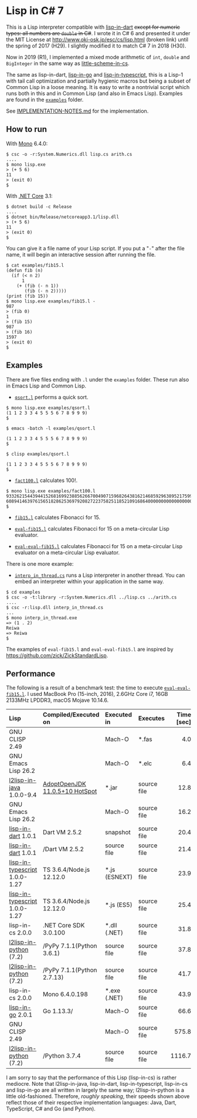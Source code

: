 # Lisp in C# 7

This is a Lisp interpreter compatible with
[lisp-in-dart](https://github.com/nukata/lisp-in-dart)
~~except for numeric types:  all numbers are `double` in C#~~.
I wrote it in C# 6 and presented it under the MIT License at
<http://www.oki-osk.jp/esc/cs/lisp.html> (broken link)
until the spring of 2017 (H29).
I slightly modified it to match C# 7 in 2018 (H30).

Now in 2019 (R1),
I implemented a mixed mode arithmetic of `int`, `double` and `BigInteger`
in the same way as
[little-scheme-in-cs](https://github.com/nukata/little-scheme-in-cs).



The same as lisp-in-dart, [lisp-in-go](https://github.com/nukata/lisp-in-go)
and [lisp-in-typescript](https://github.com/nukata/lisp-in-typescript),
this is a Lisp-1 with tail call optimization
and partially hygienic macros but being a subset of Common Lisp
in a loose meaning.
It is easy to write a nontrivial script which runs both in this and in
Common Lisp (and also in Emacs Lisp).
Examples are found in the [`examples`](examples) folder.

See [IMPLEMENTATION-NOTES.md](IMPLEMENTATION-NOTES.md) for the implementation.


## How to run

With [Mono](https://www.mono-project.com) 6.4.0:

```
$ csc -o -r:System.Numerics.dll lisp.cs arith.cs
....
$ mono lisp.exe
> (+ 5 6)
11
> (exit 0)
$ 
```

With [.NET Core](https://github.com/dotnet/core) 3.1:

```
$ dotnet build -c Release
....
$ dotnet bin/Release/netcoreapp3.1/lisp.dll
> (+ 5 6)
11
> (exit 0)
$
```

You can give it a file name of your Lisp script.
If you put a "`-`" after the file name, it will
begin an interactive session after running the file.

```
$ cat examples/fib15.l
(defun fib (n)
  (if (< n 2)
      1
    (+ (fib (- n 1))
       (fib (- n 2)))))
(print (fib 15))
$ mono lisp.exe examples/fib15.l -
987
> (fib 0)
1
> (fib 15)
987
> (fib 16)
1597
> (exit 0)
$ 
```


## Examples

There are five files ending with `.l` under the `examples` folder.
These run also in Emacs Lisp and Common Lisp.

- [`qsort.l`](examples/qsort.l)
  performs a quick sort.

```
$ mono lisp.exe examples/qsort.l
(1 1 2 3 3 4 5 5 5 6 7 8 9 9 9)
$ 
```

```
$ emacs -batch -l examples/qsort.l

(1 1 2 3 3 4 5 5 5 6 7 8 9 9 9)
$ 
```

```
$ clisp examples/qsort.l

(1 1 2 3 3 4 5 5 5 6 7 8 9 9 9)
$ 
```


- [`fact100.l`](examples/fact100.l)
  calculates 100!.

```
$ mono lisp.exe examples/fact100.l 
93326215443944152681699238856266700490715968264381621468592963895217599993229915
608941463976156518286253697920827223758251185210916864000000000000000000000000
$
```

- [`fib15.l`](examples/fib15.l)
  calculates Fibonacci for 15.

- [`eval-fib15.l`](examples/eval-fib15.l)
  calculates Fibonacci for 15 on a meta-circular Lisp evaluator.

- [`eval-eval-fib15.l`](examples/eval-eval-fib15.l)
  calculates Fibonacci for 15 on a meta-circular Lisp evaluator 
  on a meta-circular Lisp evaluator.



There is one more example:

- [`interp_in_thread.cs`](examples/interp_in_thread.cs)
  runs a Lisp interpreter in another thread.
  You can embed an interpreter within your application in the same way.

```
$ cd examples
$ csc -o -t:library -r:System.Numerics.dll ../lisp.cs ../arith.cs
....
$ csc -r:lisp.dll interp_in_thread.cs
...
$ mono interp_in_thread.exe
=> (1 . 2)
Reiwa
=> Reiwa
$ 
```

The examples of `eval-fib15.l` and `eval-eval-fib15.l` are inspired 
by <https://github.com/zick/ZickStandardLisp>.



## Performance

The following is a result of a benchmark test: the time to execute [`eval-eval-fib15.l`](examples/eval-eval-fib15.l).
I used MacBook Pro (15-inch, 2016), 2.6GHz Core i7, 16GB 2133MHz LPDDR3, macOS Mojave 10.14.6.

| Lisp                                                                          | Compiled/Executed on                                            | Executed in   | Executes    | Time [sec] | Rel. Speed  |
|:------------------------------------------------------------------------------|:----------------------------------------------------------------|:--------------|:------------|-----------:|------------:| 
| GNU CLISP 2.49                                                                |                                                                 | Mach-O        | *.fas       |     4.0    | 8.0
| GNU Emacs Lisp 26.2                                                           |                                                                 | Mach-O        | *.elc       |     6.4    | 5.0
| [l2lisp-in-java](https://github.com/nukata/l2lisp-in-java) 1.0.0-9.4          | [AdoptOpenJDK 11.0.5+10 HotSpot](http://adoptopenjdk.net/)      | *.jar         | source file |    12.8    | 2.5
| GNU Emacs Lisp 26.2                                                           |                                                                 | Mach-O        | source file |    16.2    | 2.0
| [lisp-in-dart](https://github.com/nukata/lisp-in-dart) 1.0.1                  | Dart VM 2.5.2                                                   | snapshot      | source file |    20.4    | 1.6
| [lisp-in-dart](https://github.com/nukata/lisp-in-dart) 1.0.1                  | /Dart VM 2.5.2                                                  | source file   | source file |    21.4    | 1.5
| [lisp-in-typescript](https://github.com/nukata/lisp-in-typescript) 1.0.0-1.27 | TS 3.6.4/Node.js 12.12.0                                        | *.js (ESNEXT) | source file |    23.9    | 1.3
| [lisp-in-typescript](https://github.com/nukata/lisp-in-typescript) 1.0.0-1.27 | TS 3.6.4/Node.js 12.12.0                                        | *.js (ES5)    | source file |    25.4    | 1.3
| lisp-in-cs 2.0.0                                                              | .NET Core SDK 3.0.100                                           | *.dll (.NET)  | source file |    31.8    | 1.0
| [l2lisp-in-python](https://github.com/nukata/l2lisp-in-python) (7.2)          | /PyPy 7.1.1(Python 3.6.1)                                       | source file   | source file |    37.8    | 0.8
| [l2lisp-in-python](https://github.com/nukata/l2lisp-in-python) (7.2)          | /PyPy 7.1.1(Python 2.7.13)                                      | source file   | source file |    41.7    | 0.8
| lisp-in-cs 2.0.0                                                              | Mono 6.4.0.198                                                  | *.exe (.NET)  | source file |    43.9    | 0.7
| [lisp-in-go](https://github.com/nukata/lisp-in-go) 2.0.1                      | Go 1.13.3/                                                      | Mach-O        | source file |    66.6    | 0.5
| GNU CLISP 2.49                                                                |                                                                 | Mach-O        | source file |   575.8    | 0.1
| [l2lisp-in-python](https://github.com/nukata/l2lisp-in-python) (7.2)          | /Python 3.7.4                                                   | source file   | source file |  1116.7    | 0.0

I am sorry to say that the performance of this Lisp (lisp-in-cs) is rather mediocre.
Note that l2lisp-in-java, lisp-in-dart, lisp-in-typescript, lisp-in-cs and lisp-in-go are all written in largely the same way; l2lisp-in-python is a little old-fashioned.
Therefore, *roughly speaking*, their speeds shown above reflect those of their respective implementation languages: Java, Dart, TypeScript, C# and Go (and Python).

